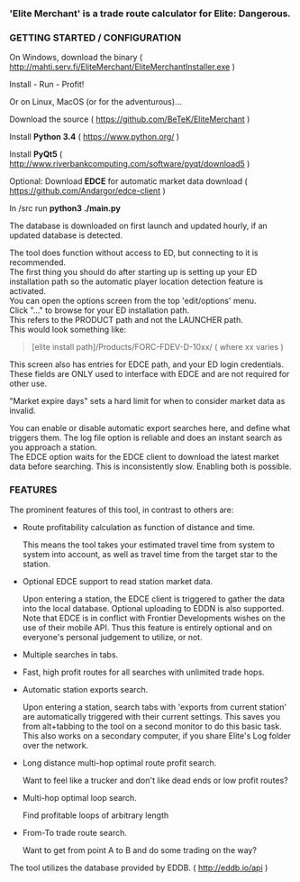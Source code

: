 ### 'Elite Merchant' is a trade route calculator for Elite: Dangerous.

### GETTING STARTED / CONFIGURATION
 
On Windows, download the binary ( http://mahti.serv.fi/EliteMerchant/EliteMerchantInstaller.exe )

Install - Run - Profit!


Or on Linux, MacOS (or for the adventurous)...

Download the source ( https://github.com/BeTeK/EliteMerchant )

Install **Python 3.4** ( https://www.python.org/ )

Install **PyQt5** ( http://www.riverbankcomputing.com/software/pyqt/download5 )

Optional: Download **EDCE** for automatic market data download
( https://github.com/Andargor/edce-client )

In /src run **python3 ./main.py**
 
 
The database is downloaded on first launch and updated hourly, if an updated database is detected.

The tool does function without access to ED, but connecting to it is recommended.  
The first thing you should do after starting up is setting up your ED installation path so the automatic player location detection feature is activated.  
You can open the options screen from the top 'edit/options' menu.  
Click "..." to browse for your ED installation path.  
This refers to the PRODUCT path and not the LAUNCHER path.  
This would look something like:  
> [elite install path]/Products/FORC-FDEV-D-10xx/     ( where xx varies )

This screen also has entries for EDCE path, and your ED login credentials.  
These fields are ONLY used to interface with EDCE and are not required for other use.
 
"Market expire days" sets a hard limit for when to consider market data as invalid.
 
You can enable or disable automatic export searches here, and define what triggers them. The log file option is reliable and does an instant search as you approach a station.  
The EDCE option waits for the EDCE client to download the latest market data before searching. This is inconsistently slow. Enabling both is possible.

### FEATURES

The prominent features of this tool, in contrast to others are:
- Route profitability calculation as function of distance and time.

  This means the tool takes your estimated travel time from system to system into account, as well as travel time from the target star to the station.
- Optional EDCE support to read station market data.

  Upon entering a station, the EDCE client is triggered to gather the	data into the local database. Optional uploading to EDDN is also supported. Note that EDCE is in conflict with Frontier Developments wishes on the use of their mobile API. Thus this feature is entirely optional
	and on everyone's personal judgement to utilize, or not.
- Multiple searches in tabs.
- Fast, high profit routes for all searches with unlimited trade hops.
- Automatic station exports search.

  Upon entering a station, search tabs with 'exports from current station' are automatically triggered with their current settings. This saves you from alt+tabbing to the tool on a second monitor to do this basic task. This also works on a secondary computer, if you share Elite's Log folder over the network.
- Long distance multi-hop optimal route profit search.

  Want to feel like a trucker and don't like dead ends or low profit routes?
- Multi-hop optimal loop search.

  Find profitable loops of arbitrary length
- From-To trade route search.

  Want to get from point A to B and do some trading on the way?
 
The tool utilizes the database provided by EDDB. ( http://eddb.io/api )
